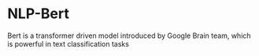 # NLP-Bert
Bert is a transformer driven model introduced by Google Brain team, which is powerful in text classification tasks
